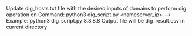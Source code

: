 Update dig_hosts.txt file with the desired inputs of domains to perform dig operation on
Command: python3 dig_script.py <nameserver_ip> --> Example: python3 dig_script.py 8.8.8.8
Output file will be dig_result.csv in current directory

